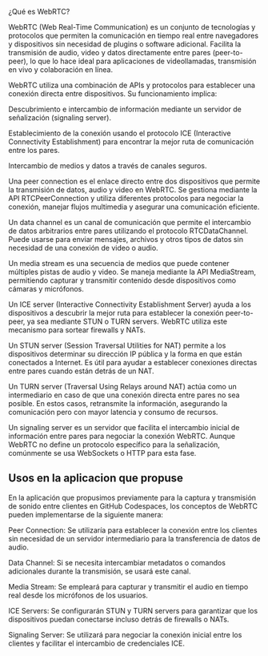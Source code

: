 ¿Qué es WebRTC?

WebRTC (Web Real-Time Communication) es un conjunto de tecnologías y protocolos que permiten la comunicación en tiempo real entre navegadores y dispositivos sin necesidad de plugins o software adicional. Facilita la transmisión de audio, video y datos directamente entre pares (peer-to-peer), lo que lo hace ideal para aplicaciones de videollamadas, transmisión en vivo y colaboración en línea.

WebRTC utiliza una combinación de APIs y protocolos para establecer una conexión directa entre dispositivos. Su funcionamiento implica:

Descubrimiento e intercambio de información mediante un servidor de señalización (signaling server).

Establecimiento de la conexión usando el protocolo ICE (Interactive Connectivity Establishment) para encontrar la mejor ruta de comunicación entre los pares.

Intercambio de medios y datos a través de canales seguros.


Una peer connection es el enlace directo entre dos dispositivos que permite la transmisión de datos, audio y video en WebRTC. Se gestiona mediante la API RTCPeerConnection y utiliza diferentes protocolos para negociar la conexión, manejar flujos multimedia y asegurar una comunicación eficiente.

Un data channel es un canal de comunicación que permite el intercambio de datos arbitrarios entre pares utilizando el protocolo RTCDataChannel. Puede usarse para enviar mensajes, archivos y otros tipos de datos sin necesidad de una conexión de video o audio.

Un media stream es una secuencia de medios que puede contener múltiples pistas de audio y video. Se maneja mediante la API MediaStream, permitiendo capturar y transmitir contenido desde dispositivos como cámaras y micrófonos.

Un ICE server (Interactive Connectivity Establishment Server) ayuda a los dispositivos a descubrir la mejor ruta para establecer la conexión peer-to-peer, ya sea mediante STUN o TURN servers. WebRTC utiliza este mecanismo para sortear firewalls y NATs.

Un STUN server (Session Traversal Utilities for NAT) permite a los dispositivos determinar su dirección IP pública y la forma en que están conectados a Internet. Es útil para ayudar a establecer conexiones directas entre pares cuando están detrás de un NAT.

Un TURN server (Traversal Using Relays around NAT) actúa como un intermediario en caso de que una conexión directa entre pares no sea posible. En estos casos, retransmite la información, asegurando la comunicación pero con mayor latencia y consumo de recursos.

Un signaling server es un servidor que facilita el intercambio inicial de información entre pares para negociar la conexión WebRTC. Aunque WebRTC no define un protocolo específico para la señalización, comúnmente se usa WebSockets o HTTP para esta fase.

## Usos en la aplicacion que propuse

En la aplicación que propusimos previamente para la captura y transmisión de sonido entre clientes en GitHub Codespaces, los conceptos de WebRTC pueden implementarse de la siguiente manera:

Peer Connection: Se utilizaría para establecer la conexión entre los clientes sin necesidad de un servidor intermediario para la transferencia de datos de audio.

Data Channel: Si se necesita intercambiar metadatos o comandos adicionales durante la transmisión, se usará este canal.

Media Stream: Se empleará para capturar y transmitir el audio en tiempo real desde los micrófonos de los usuarios.

ICE Servers: Se configurarán STUN y TURN servers para garantizar que los dispositivos puedan conectarse incluso detrás de firewalls o NATs.

Signaling Server: Se utilizará para negociar la conexión inicial entre los clientes y facilitar el intercambio de credenciales ICE.
